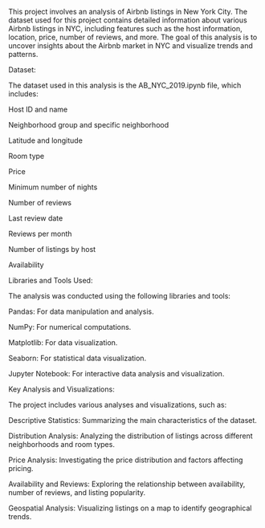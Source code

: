 This project involves an analysis of Airbnb listings in New York City. The dataset used for this project contains detailed information about various Airbnb listings in NYC, including features such as the host information, location, price, number of reviews, and more. The goal of this analysis is to uncover insights about the Airbnb market in NYC and visualize trends and patterns.

Dataset:

The dataset used in this analysis is the AB_NYC_2019.ipynb file, which includes:

Host ID and name

Neighborhood group and specific neighborhood

Latitude and longitude

Room type

Price

Minimum number of nights

Number of reviews

Last review date

Reviews per month

Number of listings by host

Availability

Libraries and Tools Used:

The analysis was conducted using the following libraries and tools:

Pandas: For data manipulation and analysis.

NumPy: For numerical computations.

Matplotlib: For data visualization.

Seaborn: For statistical data visualization.

Jupyter Notebook: For interactive data analysis and visualization.


Key Analysis and Visualizations:

The project includes various analyses and visualizations, such as:

Descriptive Statistics: Summarizing the main characteristics of the dataset.

Distribution Analysis: Analyzing the distribution of listings across different neighborhoods and room types.

Price Analysis: Investigating the price distribution and factors affecting pricing.

Availability and Reviews: Exploring the relationship between availability, number of reviews, and listing popularity.

Geospatial Analysis: Visualizing listings on a map to identify geographical trends.

